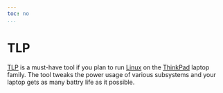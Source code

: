 ```yaml
---
toc: no
...
```


# TLP

[TLP](https://linrunner.de/tlp/) is a must-have tool if you plan to run [Linux]() on the [ThinkPad]() laptop family. The tool tweaks the power usage of various subsystems and your laptop gets as many battry life as it possible.